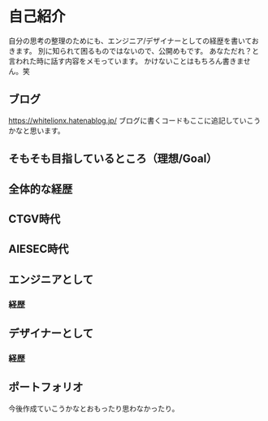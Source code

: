 # 自己紹介
自分の思考の整理のためにも、エンジニア/デザイナーとしての経歴を書いておきます。
別に知られて困るものではないので、公開めもです。
あなただれ？と言われた時に話す内容をメモっています。
かけないことはもちろん書きません。笑

## ブログ
https://whitelionx.hatenablog.jp/
ブログに書くコードもここに追記していこうかなと思います。

## そもそも目指しているところ（理想/Goal）

## 全体的な経歴

## CTGV時代

## AIESEC時代

## エンジニアとして

### 経歴

## デザイナーとして

### 経歴

## ポートフォリオ
今後作成ていこうかなとおもったり思わなかったり。
